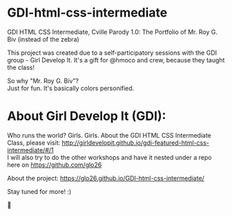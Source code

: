 # GDI-html-css-intermediate
GDI HTML CSS Intermediate, Cville Parody 1.0: The Portfolio of Mr. Roy G. Biv (instead of the zebra)

This project was created due to a self-participatory sessions with the GDI group - Girl Develop It.
It's a gift for @hmoco and crew, because they taught the class!

So why "Mr. Roy G. Biv"?<br>
Just for fun. It's basically colors personified.

# About Girl Develop It (GDI):
Who runs the world? Girls. Girls.
About the GDI HTML CSS Intermediate Class, please visit: http://girldevelopit.github.io/gdi-featured-html-css-intermediate/#/1
<br>
I will also try to do the other workshops and have it nested under a repo here on https://github.com/glo26

About the project: https://glo26.github.io/GDI-html-css-intermediate/

Stay tuned for more! :)

:tada:
